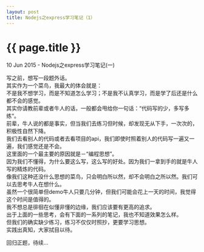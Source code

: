 ```yaml
---
layout: post
title: Nodejs之express学习笔记（1）
---
```


{{ page.title }}
================

<p class="meta">10 Jun 2015 - Nodejs之express学习笔记(一)</p>

写之前，想写一段题外话。</br>
其实作为一个菜鸟，我最大的体会就是：</br>
不是我不想学习，而是不知道怎么学习；不是我不认真学习，而是学了后还是什么都不会的感觉。</br>
其实你请教前辈或者牛人的话，一般都会甩给你一句话：“代码写的少，多写多练“。</br>
前辈，牛人说的都是事实，但当我们去练习但时候，却发现无从下手，一次次的，积极性自然下降。</br>
我们去看别人的代码或者去看项目的api，我们即使时照着别人的代码写一遍又一遍，我们感觉还是不会。</br>
这里面的一个最主要的原因就是－“编程思想”。</br>
因为我们不懂得，为什么要这么写，这么写的好处。因为我们一拿到手的就是牛人写的精炼的代码。</br>
像我们这种还没什么思想的菜鸟，只会明白所以然，却不会明白之所以然。我们可以去思考牛人在想什么。</br>
虽然一个很简单但demo牛人只要几分钟，但我们可能会花上一天的时间，我觉得这个时间是值得的。</br>
我不想总是徘徊在似懂非懂的边缘，我们应该要有更高的追求。</br>
出于上面的一些思考，会有下面的一系列的笔记，我也不知道效果怎么样。</br>
但我们的确实缺少练习，练习不仅仅时照抄，更要学习思想。</br>
实践出真知，大家拭目以待。</br>

回归正题，待续...
